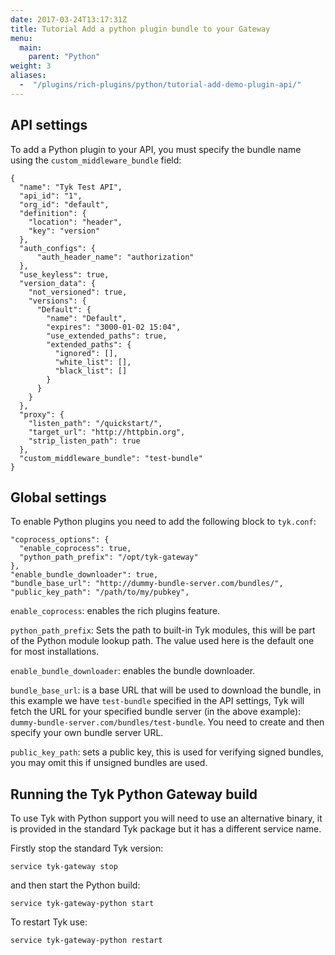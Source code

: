 ```yaml
---
date: 2017-03-24T13:17:31Z
title: Tutorial Add a python plugin bundle to your Gateway
menu:
  main:
    parent: "Python"
weight: 3 
aliases: 
  -  "/plugins/rich-plugins/python/tutorial-add-demo-plugin-api/"
---
```


## API settings

To add a Python plugin to your API, you must specify the bundle name using the `custom_middleware_bundle` field:

```{.json}
{
  "name": "Tyk Test API",
  "api_id": "1",
  "org_id": "default",
  "definition": {
    "location": "header",
    "key": "version"
  },
  "auth_configs": {
      "auth_header_name": "authorization"
  },
  "use_keyless": true,
  "version_data": {
    "not_versioned": true,
    "versions": {
      "Default": {
        "name": "Default",
        "expires": "3000-01-02 15:04",
        "use_extended_paths": true,
        "extended_paths": {
          "ignored": [],
          "white_list": [],
          "black_list": []
        }
      }
    }
  },
  "proxy": {
    "listen_path": "/quickstart/",
    "target_url": "http://httpbin.org",
    "strip_listen_path": true
  },
  "custom_middleware_bundle": "test-bundle"
}
```

## Global settings

To enable Python plugins you need to add the following block to `tyk.conf`:

```{.copyWrapper}
"coprocess_options": {
  "enable_coprocess": true,
  "python_path_prefix": "/opt/tyk-gateway"
},
"enable_bundle_downloader": true,
"bundle_base_url": "http://dummy-bundle-server.com/bundles/",
"public_key_path": "/path/to/my/pubkey",
```

`enable_coprocess`: enables the rich plugins feature.

`python_path_prefix`: Sets the path to built-in Tyk modules, this will be part of the Python module lookup path. The value used here is the default one for most installations.

`enable_bundle_downloader`: enables the bundle downloader.

`bundle_base_url`: is a base URL that will be used to download the bundle, in this example we have `test-bundle` specified in the API settings, Tyk will fetch the URL for your specified bundle server (in the above example): `dummy-bundle-server.com/bundles/test-bundle`. You need to create and then specify your own bundle server URL.

`public_key_path`: sets a public key, this is used for verifying signed bundles, you may omit this if unsigned bundles are used. 

## Running the Tyk Python Gateway build

To use Tyk with Python support you will need to use an alternative binary, it is provided in the standard Tyk package but it has a different service name.

Firstly stop the standard Tyk version:

```{.copyWrapper}
service tyk-gateway stop
```

and then start the Python build:

```{.copyWrapper}
service tyk-gateway-python start
```

To restart Tyk use:

```{.copyWrapper}
service tyk-gateway-python restart
```
